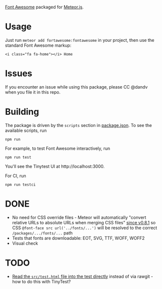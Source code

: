 [Font Awesome](http://fontawesome.io/) packaged for [Meteor.js](http://meteor.com).

# Usage

Just run `meteor add fortawesome:fontawesome` in your project, then use the standard Font Awesome markup:

    <i class="fa fa-home"></i> Home


# Issues

If you encounter an issue while using this package, please CC @dandv when you file it in this repo.


# Building

The package is driven by the `scripts` section in [package.json](package.json). To see the available scripts, run

    npm run

For example, to test Font Awesome interactively, run

    npm run test

You'll see the Tinytest UI at http://localhost:3000.

For CI, run

    npm run testci


# DONE

* No need for CSS override files - Meteor will automatically "convert relative URLs to absolute URLs when merging CSS files" [since v0.8.1](https://github.com/meteor/meteor/blob/b96c5d7962a9e59b9efaeb93eb81020e0548e378/History.md#v081) so CSS `@font-face src url('../fonts/...')` will be resolved to the correct `/packages/.../fonts/...` path
* Tests that fonts are downloadable: EOT, SVG, TTF, WOFF, WOFF2
* Visual check


# TODO

* [Read the `src/test.html` file into the test directly](http://stackoverflow.com/questions/27180892/pull-an-html-file-into-a-tinytest) instead of via rawgit - how to do this with TinyTest?
